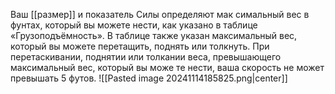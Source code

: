Ваш [[размер]] и показатель Силы определяют мак симальный вес в фунтах, который вы можете нести, как указано в таблице «Грузоподъёмность». В таблице также указан максимальный вес, который вы можете перетащить, поднять или толкнуть. 
При перетаскивании, поднятии или толкании веса, превышающего максимальный вес, который вы може те нести, ваша скорость не может превышать 5 футов.
![[Pasted image 20241114185825.png|center]]
